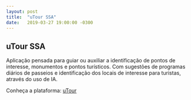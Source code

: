 ```yaml
---
layout: post
title:  "uTour SSA"
date:   2019-03-27 19:00:00 -0300
---
```




## uTour SSA

Aplicação pensada para guiar ou auxiliar a identificação de pontos de interesse, monumentos e pontos turísticos. Com sugestões de programas diários de passeios e identificação dos locais de interesse para turistas, através do uso de IA.

Conheça a plataforma: [uTour](http://aqueous-ridge-95429.herokuapp.com/)